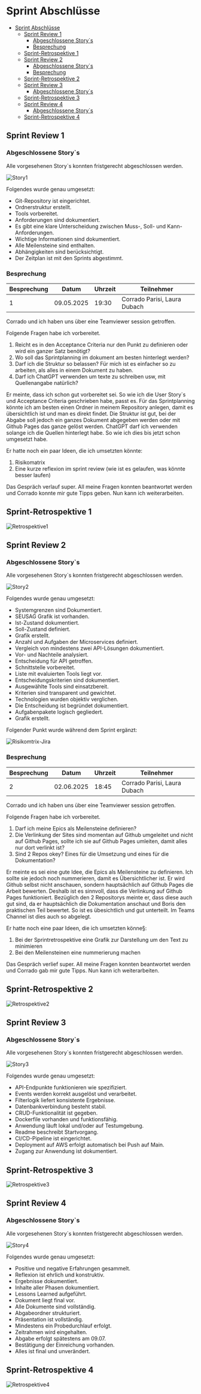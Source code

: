 # Sprint Abschlüsse

- [Sprint Abschlüsse](#sprint-abschlüsse)
  - [Sprint Review 1](#sprint-review-1)
    - [Abgeschlossene Story\`s](#abgeschlossene-storys)
    - [Besprechung](#besprechung)
  - [Sprint-Retrospektive 1](#sprint-retrospektive-1)
  - [Sprint Review 2](#sprint-review-2)
    - [Abgeschlossene Story\`s](#abgeschlossene-storys-1)
    - [Besprechung](#besprechung-1)
  - [Sprint-Retrospektive 2](#sprint-retrospektive-2)
  - [Sprint Review 3](#sprint-review-3)
    - [Abgeschlossene Story\`s](#abgeschlossene-storys-2)
  - [Sprint-Retrospektive 3](#sprint-retrospektive-3)
  - [Sprint Review 4](#sprint-review-4)
    - [Abgeschlossene Story\`s](#abgeschlossene-storys-3)
  - [Sprint-Retrospektive 4](#sprint-retrospektive-4)

## Sprint Review 1

### Abgeschlossene Story`s

Alle vorgesehenen Story`s konnten fristgerecht abgeschlossen werden.

![Story1](../Pictures/Story1.png)

Folgendes wurde genau umgesetzt:

- Git-Repository ist eingerichtet.
- Ordnerstruktur erstellt.
- Tools vorbereitet.
- Anforderungen sind dokumentiert.
- Es gibt eine klare Unterscheidung zwischen Muss-, Soll- und Kann-Anforderungen.
- Wichtige Informationen sind dokumentiert.
- Alle Meilensteine sind enthalten.
- Abhängigkeiten sind berücksichtigt.
- Der Zeitplan ist mit den Sprints abgestimmt.

### Besprechung

| Besprechung | Datum | Uhrzeit | Teilnehmer | 
| ---- | ---- | ---- | ---- |
| 1 | 09.05.2025| 19:30 | Corrado Parisi, Laura Dubach |

Corrado und ich haben uns über eine Teamviewer session getroffen.

Folgende Fragen habe ich vorbereitet.

1. Reicht es in den Acceptance Criteria nur den Punkt zu definieren oder wird ein ganzer Satz benötigt? 
2. Wo soll das Sprintplanning im dokument am besten hinterlegt werden? 
3. Darf ich die Struktur so belassen? Für mich ist es einfacher so zu arbeiten, als alles in einem Dokument zu haben.
4. Darf ich ChatGPT verwenden um texte zu schreiben usw, mit Quellenangabe natürlich?

Er meinte, dass ich schon gut vorbereitet sei. So wie ich die User Story`s und Acceptance Criteria geschrieben habe, passt es. Für das Sprintplanning könnte ich am besten einen Ordner in meinem Repository anlegen, damit es übersichtlich ist und man es direkt findet. Die Struktur ist gut, bei der Abgabe soll jedoch ein ganzes Dokument abgegeben werden oder mit Github Pages das ganze gelöst werden. ChatGPT darf ich verwenden solange ich die Quellen hinterlegt habe. So wie ich dies bis jetzt schon umgesetzt habe.

Er hatte noch ein paar Ideen, die ich umsetzten könnte:

1. Risikomatrix
2. Eine kurze reflexion im sprint review (wie ist es gelaufen, was könnte besser laufen)

Das Gespräch verlauf super. All meine Fragen konnten beantwortet werden und Corrado konnte mir gute Tipps geben. Nun kann ich weiterarbeiten.

## Sprint-Retrospektive 1

![Retrospektive1](../Pictures/Retrospektive1.png)


## Sprint Review 2

### Abgeschlossene Story`s

Alle vorgesehenen Story`s konnten fristgerecht abgeschlossen werden.

![Story2](../Pictures/Story2.png)

Folgendes wurde genau umgesetzt:

- Systemgrenzen sind Dokumentiert.
- SEUSAG Grafik ist vorhanden.
- Ist-Zustand dokumentiert.
- Soll-Zustand definiert.
- Grafik erstellt.
- Anzahl und Aufgaben der Microservices definiert.
- Vergleich von mindestens zwei API-Lösungen dokumentiert.
- Vor- und Nachteile analysiert.
- Entscheidung für API getroffen.
- Schnittstelle vorbereitet.
- Liste mit evaluierten Tools liegt vor.
- Entscheidungskriterien sind dokumentiert.
- Ausgewählte Tools sind einsatzbereit.
- Kriterien sind transparent und gewichtet.
- Technologien wurden objektiv verglichen.
- Die Entscheidung ist begründet dokumentiert.
- Aufgabenpakete logisch gegliedert.
- Grafik erstellt.

Folgender Punkt wurde während dem Sprint ergänzt:

![Risikomtrix-Jira](../Pictures/Risikomatrix-Jira.png)


### Besprechung

| Besprechung | Datum | Uhrzeit | Teilnehmer | 
| ---- | ---- | ---- | ---- |
| 2 | 02.06.2025 | 18:45 | Corrado Parisi, Laura Dubach |

Corrado und ich haben uns über eine Teamviewer session getroffen.

Folgende Fragen habe ich vorbereitet.

1. Darf ich meine Epics als Meilensteine definieren?
2. Die Verlinkung der Sites sind momentan auf Github umgeleitet und nicht auf Github Pages, sollte ich sie auf Github Pages umleiten, damit alles nur dort verlinkt ist?
3. Sind 2 Repos okey? Eines für die Umsetzung und eines für die Dokumentation?

Er meinte es sei eine gute Idee, die Epics als Meilensteine zu definieren. Ich sollte sie jedoch noch nummerieren, damit es Übersichtlicher ist. Er wird Github selbst nicht anschauen, sondern hauptsächlich auf Github Pages die Arbeit bewerten. Deshalb ist es sinnvoll, dass die Verlinkung auf Github Pages funktioniert. Bezüglich den 2 Repositorys meinte er, dass diese auch gut sind, da er hauptsächlich die Dokumentation anschaut und Boris den praktischen Teil bewertet. So ist es übesichtlich und gut unterteilt. Im Teams Channel ist dies auch so abgelegt.

Er hatte noch eine paar Ideen, die ich umsetzten könne§:

1. Bei der Sprintretrospektive eine Grafik zur Darstellung um den Text zu minimieren
2. Bei den Meilensteinen eine nummerierung machen

Das Gespräch verlief super. All meine Fragen konnten beantwortet werden und Corrado gab mir gute Tipps. Nun kann ich weiterarbeiten.

## Sprint-Retrospektive 2

![Retrospektive2](../Pictures/Retrospektive2.png)

## Sprint Review 3

### Abgeschlossene Story`s

Alle vorgesehenen Story`s konnten fristgerecht abgeschlossen werden.

![Story3](../Pictures/Story3.png)

Folgendes wurde genau umgesetzt:

- API-Endpunkte funktionieren wie spezifiziert.
- Events werden korrekt ausgelöst und verarbeitet.
- Filterlogik liefert konsistente Ergebnisse.
- Datenbankverbindung besteht stabil.
- CRUD-Funktionalität ist gegeben.
- Dockerfile vorhanden und funktionsfähig.
- Anwendung läuft lokal und/oder auf Testumgebung.
- Readme beschreibt Startvorgang.
- CI/CD-Pipeline ist eingerichtet.
- Deployment auf AWS erfolgt automatisch bei Push auf Main.
- Zugang zur Anwendung ist dokumentiert.

## Sprint-Retrospektive 3

![Retrospektive3](../Pictures/Retrospektive3.png)

## Sprint Review 4

### Abgeschlossene Story`s

Alle vorgesehenen Story`s konnten fristgerecht abgeschlossen werden.

![Story4](../Pictures/Story4.png)

Folgendes wurde genau umgesetzt:

- Positive und negative Erfahrungen gesammelt.
- Reflexion ist ehrlich und konstruktiv.
- Ergebnisse dokumentiert.
- Inhalte aller Phasen dokumentiert.
- Lessons Learned aufgeführt.
- Dokument liegt final vor.
- Alle Dokumente sind vollständig.
- Abgabeordner strukturiert.
- Präsentation ist vollständig.
- Mindestens ein Probedurchlauf erfolgt.
- Zeitrahmen wird eingehalten.
- Abgabe erfolgt spätestens am 09.07.
- Bestätigung der Einreichung vorhanden.
- Alles ist final und unverändert.

## Sprint-Retrospektive 4

![Retrospektive4](../Pictures/Retrospektive4.png)